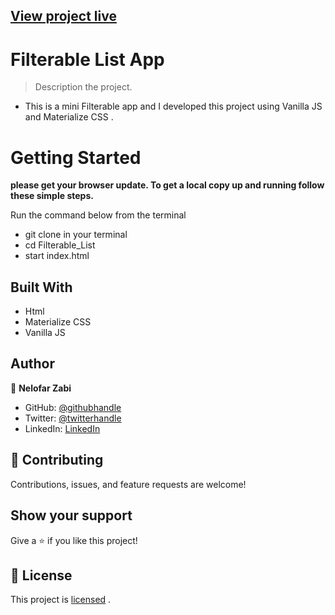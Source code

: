## [View project live](https://nelofarzabi.github.io/Filterable_List/)

# Filterable List App  

> Description the project.
- This is a mini Filterable app and I developed this project using Vanilla JS and  Materialize CSS . 
# Getting Started

**please get your browser update. To get a local copy up and running follow these simple steps.**

Run the command below from the terminal

- git clone in your terminal
- cd Filterable_List
- start index.html

## Built With

- Html 
- Materialize CSS
- Vanilla JS

## Author

👤 **Nelofar Zabi**

- GitHub: [@githubhandle](https://github.com/Nelofarzabi)
- Twitter: [@twitterhandle](https://twitter.com/NelofarZabi)
- LinkedIn: [LinkedIn](https://www.linkedin.com/in/nelofar-zabi-1a1066213)

## 🤝 Contributing

Contributions, issues, and feature requests are welcome!

## Show your support

Give a ⭐️ if you like this project!

## 📝 License

This project is 
[licensed](https://github.com/Nelofarzabi/Filterable_List/blob/main/LICENSE) .

